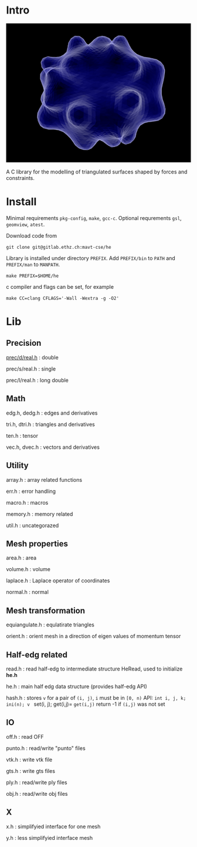 Intro
=====

![Intro image](img/rbc/sde/00006.png)

A C library for the modelling of triangulated surfaces shaped by forces
and constraints.

Install
=======

Minimal requirements `pkg-config`, `make`, `gcc-c`. Optional
requrements `gsl`, `geomview`, `atest`.

Download code from
```
git clone git@gitlab.ethz.ch:mavt-cse/he
```

Library is installed under directory `PREFIX`. Add `PREFIX/bin` to
`PATH` and `PREFIX/man` to `MANPATH`.

```
make PREFIX=$HOME/he
```

c compiler and flags can be set, for example

```
make CC=clang CFLAGS='-Wall -Wextra -g -O2'
```

Lib
===

Precision
---------

[prec/d/real.h](lib/prec/d/real.h)
:   double

prec/s/real.h
:   single

prec/l/real.h
:   long double

Math
----

edg.h, dedg.h
:   edges and derivatives

tri.h, dtri.h
:   triangles and derivatives

ten.h
:   tensor

vec.h, dvec.h
:   vectors and derivatives

Utility
-------

array.h
:   array related functions

err.h
:   error handling

macro.h
:   macros

memory.h
:   memory related

util.h
:   uncategorazed

Mesh properties
---------------

area.h
:   area

volume.h
:   volume

laplace.h
:   Laplace operator of coordinates

normal.h
:   normal

Mesh transformation
-------------------

equiangulate.h
:   equlatirate triangles

orient.h
:   orient mesh in a direction of eigen values of momentum tensor

Half-edg related
----------------

read.h
:   read half-edg to intermediate structure HeRead, used to initialize
	**he.h**

he.h
:   main half edg data structure (provides half-edg API)

hash.h
:   stores `v` for a pair of `(i, j)`, `i` must be in `[0, n)` API:
	`int i, j, k;` `ini(n); v ` set(i, j); get(i,j)= `get(i,j)` return
	-1 if `(i,j)` was not set

IO
--

off.h
:   read OFF

punto.h
:   read/write "punto" files

vtk.h
:   write vtk file

gts.h
:   write gts files

ply.h
:   read/write ply files

obj.h
:   read/write obj files

X
-

x.h
:   simplifyied interface for one mesh

y.h
:   less simplifyied interface mesh

